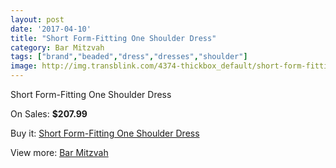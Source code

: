 ```yaml
---
layout: post
date: '2017-04-10'
title: "Short Form-Fitting One Shoulder Dress"
category: Bar Mitzvah
tags: ["brand","beaded","dress","dresses","shoulder"]
image: http://img.transblink.com/4374-thickbox_default/short-form-fitting-one-shoulder-dress.jpg
---
```

Short Form-Fitting One Shoulder Dress

On Sales: **$207.99**
<a href="https://www.transblink.com/en/bar-mitzvah/1375-short-form-fitting-one-shoulder-dress.html"><amp-img layout="responsive" width="600" height="600" src="//img.transblink.com/4374-thickbox_default/short-form-fitting-one-shoulder-dress.jpg" alt="Short Form-Fitting One Shoulder Dress 0" /></a>
<a href="https://www.transblink.com/en/bar-mitzvah/1375-short-form-fitting-one-shoulder-dress.html"><amp-img layout="responsive" width="600" height="600" src="//img.transblink.com/4378-thickbox_default/short-form-fitting-one-shoulder-dress.jpg" alt="Short Form-Fitting One Shoulder Dress 1" /></a>
<a href="https://www.transblink.com/en/bar-mitzvah/1375-short-form-fitting-one-shoulder-dress.html"><amp-img layout="responsive" width="600" height="600" src="//img.transblink.com/4377-thickbox_default/short-form-fitting-one-shoulder-dress.jpg" alt="Short Form-Fitting One Shoulder Dress 2" /></a>
<a href="https://www.transblink.com/en/bar-mitzvah/1375-short-form-fitting-one-shoulder-dress.html"><amp-img layout="responsive" width="600" height="600" src="//img.transblink.com/4376-thickbox_default/short-form-fitting-one-shoulder-dress.jpg" alt="Short Form-Fitting One Shoulder Dress 3" /></a>
<a href="https://www.transblink.com/en/bar-mitzvah/1375-short-form-fitting-one-shoulder-dress.html"><amp-img layout="responsive" width="600" height="600" src="//img.transblink.com/4375-thickbox_default/short-form-fitting-one-shoulder-dress.jpg" alt="Short Form-Fitting One Shoulder Dress 4" /></a>

Buy it: [Short Form-Fitting One Shoulder Dress](https://www.transblink.com/en/bar-mitzvah/1375-short-form-fitting-one-shoulder-dress.html "Short Form-Fitting One Shoulder Dress")

View more: [Bar Mitzvah](https://www.transblink.com/en/2-bar-mitzvah "Bar Mitzvah")